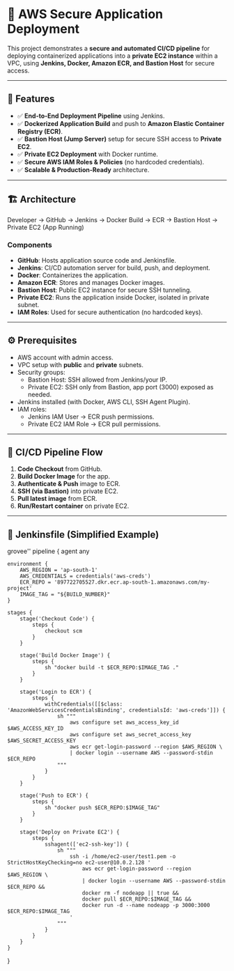 # 🚀 AWS Secure Application Deployment

This project demonstrates a **secure and automated CI/CD pipeline** for deploying containerized applications into a **private EC2 instance** within a VPC, using **Jenkins, Docker, Amazon ECR, and Bastion Host** for secure access.

---

## 📌 Features
- ✅ **End-to-End Deployment Pipeline** using Jenkins.
- ✅ **Dockerized Application Build** and push to **Amazon Elastic Container Registry (ECR)**.
- ✅ **Bastion Host (Jump Server)** setup for secure SSH access to **Private EC2**.
- ✅ **Private EC2 Deployment** with Docker runtime.
- ✅ **Secure AWS IAM Roles & Policies** (no hardcoded credentials).
- ✅ **Scalable & Production-Ready** architecture.

---

## 🏗️ Architecture

Developer → GitHub → Jenkins → Docker Build → ECR → Bastion Host → Private EC2 (App Running)


### Components
- **GitHub**: Hosts application source code and Jenkinsfile.
- **Jenkins**: CI/CD automation server for build, push, and deployment.
- **Docker**: Containerizes the application.
- **Amazon ECR**: Stores and manages Docker images.
- **Bastion Host**: Public EC2 instance for secure SSH tunneling.
- **Private EC2**: Runs the application inside Docker, isolated in private subnet.
- **IAM Roles**: Used for secure authentication (no hardcoded keys).

---

## ⚙️ Prerequisites
- AWS account with admin access.
- VPC setup with **public** and **private** subnets.
- Security groups:
  - Bastion Host: SSH allowed from Jenkins/your IP.
  - Private EC2: SSH only from Bastion, app port (3000) exposed as needed.
- Jenkins installed (with Docker, AWS CLI, SSH Agent Plugin).
- IAM roles:
  - Jenkins IAM User → ECR push permissions.
  - Private EC2 IAM Role → ECR pull permissions.

---

## 🚦 CI/CD Pipeline Flow
1. **Code Checkout** from GitHub.
2. **Build Docker Image** for the app.
3. **Authenticate & Push** image to ECR.
4. **SSH (via Bastion)** into private EC2.
5. **Pull latest image** from ECR.
6. **Run/Restart container** on private EC2.

---

## 📜 Jenkinsfile (Simplified Example)

grovee''
pipeline {
    agent any

    environment {
        AWS_REGION = 'ap-south-1'
        AWS_CREDENTIALS = credentials('aws-creds')
        ECR_REPO = '897722705527.dkr.ecr.ap-south-1.amazonaws.com/my-project'
        IMAGE_TAG = "${BUILD_NUMBER}"
    }

    stages {
        stage('Checkout Code') {
            steps {
                checkout scm
            }
        }

        stage('Build Docker Image') {
            steps {
                sh "docker build -t $ECR_REPO:$IMAGE_TAG ."
            }
        }

        stage('Login to ECR') {
            steps {
                withCredentials([[$class: 'AmazonWebServicesCredentialsBinding', credentialsId: 'aws-creds']]) {
                    sh """
                        aws configure set aws_access_key_id $AWS_ACCESS_KEY_ID
                        aws configure set aws_secret_access_key $AWS_SECRET_ACCESS_KEY
                        aws ecr get-login-password --region $AWS_REGION \
                        | docker login --username AWS --password-stdin $ECR_REPO
                    """
                }
            }
        }

        stage('Push to ECR') {
            steps {
                sh "docker push $ECR_REPO:$IMAGE_TAG"
            }
        }

        stage('Deploy on Private EC2') {
            steps {
                sshagent(['ec2-ssh-key']) {
                    sh """
                        ssh -i /home/ec2-user/test1.pem -o StrictHostKeyChecking=no ec2-user@10.0.2.128 '
                            aws ecr get-login-password --region $AWS_REGION \
                            | docker login --username AWS --password-stdin $ECR_REPO &&
                            docker rm -f nodeapp || true &&
                            docker pull $ECR_REPO:$IMAGE_TAG &&
                            docker run -d --name nodeapp -p 3000:3000 $ECR_REPO:$IMAGE_TAG
                        '
                    """
                }
            }
        }
    }
}
